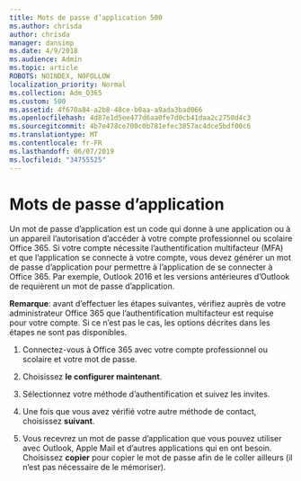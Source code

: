 ```yaml
---
title: Mots de passe d’application 500
ms.author: chrisda
author: chrisda
manager: dansimp
ms.date: 4/9/2018
ms.audience: Admin
ms.topic: article
ROBOTS: NOINDEX, NOFOLLOW
localization_priority: Normal
ms.collection: Adm_O365
ms.custom: 500
ms.assetid: 4f670a84-a2b8-48ce-b0aa-a9ada3bad066
ms.openlocfilehash: 4d87e1d5ee477d6aa0fe7d0cb41daa2c2750d4c3
ms.sourcegitcommit: 4b7e478ce700c0b781efec3857ac4dce5bdf00c6
ms.translationtype: MT
ms.contentlocale: fr-FR
ms.lasthandoff: 06/07/2019
ms.locfileid: "34755525"
---
```

# <a name="app-passwords"></a>Mots de passe d’application

Un mot de passe d’application est un code qui donne à une application ou à un appareil l’autorisation d’accéder à votre compte professionnel ou scolaire Office 365. Si votre compte nécessite l’authentification multifacteur (MFA) et que l’application se connecte à votre compte, vous devez générer un mot de passe d’application pour permettre à l’application de se connecter à Office 365. Par exemple, Outlook 2016 et les versions antérieures d’Outlook de requièrent un mot de passe d’application.

 **Remarque**: avant d’effectuer les étapes suivantes, vérifiez auprès de votre administrateur Office 365 que l’authentification multifacteur est requise pour votre compte. Si ce n’est pas le cas, les options décrites dans les étapes ne sont pas disponibles.

1. Connectez-vous à Office 365 avec votre compte professionnel ou scolaire et votre mot de passe.

2. Choisissez **le configurer maintenant**.

3. Sélectionnez votre méthode d’authentification et suivez les invites.

4. Une fois que vous avez vérifié votre autre méthode de contact, choisissez **suivant**.

5. Vous recevrez un mot de passe d’application que vous pouvez utiliser avec Outlook, Apple Mail et d’autres applications qui en ont besoin. Choisissez **copier** pour copier le mot de passe afin de le coller ailleurs (il n’est pas nécessaire de le mémoriser).
